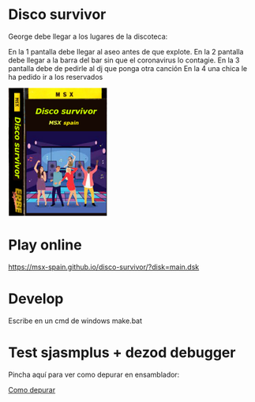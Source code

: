 # Disco survivor

George debe llegar a los lugares de la discoteca:

En la 1 pantalla debe llegar al aseo antes de que explote.
En la 2 pantalla debe llegar a la barra del bar sin que el coronavirus lo contagie.
En la 3 pantalla debe de pedirle al dj que ponga otra canción
En la 4 una chica le ha pedido ir a los reservados

<img src="docs/caratula.png" width="200px" />

# Play online

https://msx-spain.github.io/disco-survivor/?disk=main.dsk



# Develop

Escribe en un cmd de windows make.bat



# Test sjasmplus + dezod debugger

Pincha aquí para ver como depurar en ensamblador:

<a href="docs/Como-depurar.md">Como depurar</a>